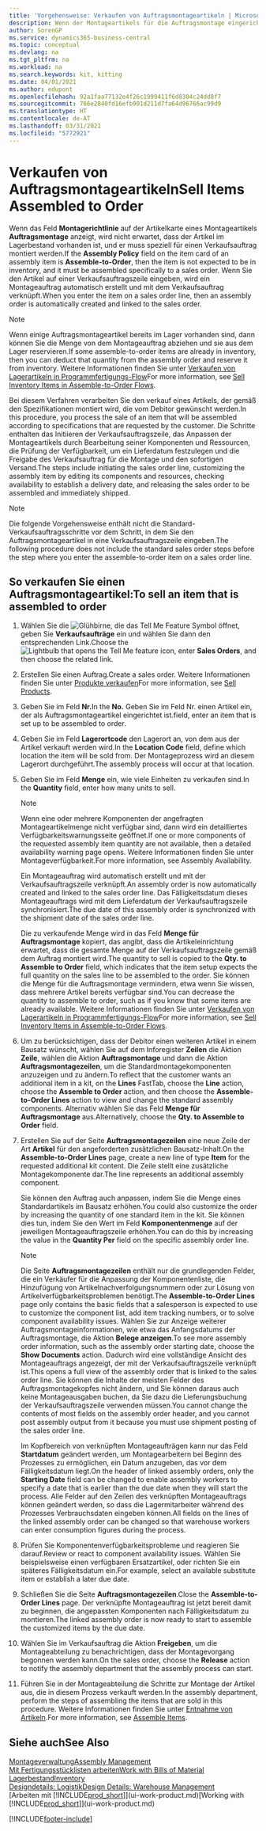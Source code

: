 ```yaml
---
title: 'Vorgehensweise: Verkaufen von Auftragsmontageartikeln | Microsoft Docs'
description: Wenn der Montageartikels für die Auftragsmontage eingerichtet ist, dann nimmt der Standard-Verkaufsauftragsprozess an, dass der Artikel nicht auf Lager ist und für den jeweiligen Verkaufsauftrag speziell montiert werden muss. Wenn Sie den Artikel auf einer Verkaufsauftragszeile eingeben, wird ein Montageauftrag automatisch erstellt und mit dem Verkaufsauftrag verknüpft.
author: SorenGP
ms.service: dynamics365-business-central
ms.topic: conceptual
ms.devlang: na
ms.tgt_pltfrm: na
ms.workload: na
ms.search.keywords: kit, kitting
ms.date: 04/01/2021
ms.author: edupont
ms.openlocfilehash: 92a1faa77132e4f26c1999411f6d8304c24dd8f7
ms.sourcegitcommit: 766e2840fd16efb901d211d7fa64d96766ac99d9
ms.translationtype: HT
ms.contentlocale: de-AT
ms.lasthandoff: 03/31/2021
ms.locfileid: "5772921"
---
```

# <a name="sell-items-assembled-to-order"></a><span data-ttu-id="1f34a-104">Verkaufen von Auftragsmontageartikeln</span><span class="sxs-lookup"><span data-stu-id="1f34a-104">Sell Items Assembled to Order</span></span>
<span data-ttu-id="1f34a-105">Wenn das Feld **Montagerichtlinie** auf der Artikelkarte eines Montageartikels  **Auftragsmontage** anzeigt, wird nicht erwartet, dass der Artikel im Lagerbestand vorhanden ist, und er muss speziell für einen Verkaufsauftrag montiert werden.</span><span class="sxs-lookup"><span data-stu-id="1f34a-105">If the **Assembly Policy** field on the item card of an assembly item is **Assemble-to-Order**, then the item is not expected to be in inventory, and it must be assembled specifically to a sales order.</span></span> <span data-ttu-id="1f34a-106">Wenn Sie den Artikel auf einer Verkaufsauftragszeile eingeben, wird ein Montageauftrag automatisch erstellt und mit dem Verkaufsauftrag verknüpft.</span><span class="sxs-lookup"><span data-stu-id="1f34a-106">When you enter the item on a sales order line, then an assembly order is automatically created and linked to the sales order.</span></span>  

> [!NOTE]  
>  <span data-ttu-id="1f34a-107">Wenn einige Auftragsmontageartikel bereits im Lager vorhanden sind, dann können Sie die Menge von dem Montageauftrag abziehen und sie aus dem Lager reservieren.</span><span class="sxs-lookup"><span data-stu-id="1f34a-107">If some assemble-to-order items are already in inventory, then you can deduct that quantity from the assembly order and reserve it from inventory.</span></span> <span data-ttu-id="1f34a-108">Weitere Informationen finden Sie unter [Verkaufen von Lagerartikeln in Programmfertigungs-Flow](assembly-how-to-sell-assemble-to-order-items-and-inventory-items-together.md)</span><span class="sxs-lookup"><span data-stu-id="1f34a-108">For more information, see [Sell Inventory Items in Assemble-to-Order Flows](assembly-how-to-sell-assemble-to-order-items-and-inventory-items-together.md).</span></span>  

<span data-ttu-id="1f34a-109">Bei diesem Verfahren verarbeiten Sie den verkauf eines Artikels, der gemäß den Spezifikationen montiert wird, die vom Debitor gewünscht werden.</span><span class="sxs-lookup"><span data-stu-id="1f34a-109">In this procedure, you process the sale of an item that will be assembled according to specifications that are requested by the customer.</span></span> <span data-ttu-id="1f34a-110">Die Schritte enthalten das Initiieren der Verkaufsauftragszeile, das Anpassen der Montageartikels durch Bearbeitung seiner Komponenten und Ressourcen, die Prüfung der Verfügbarkeit, um ein Lieferdatum festzulegen und die Freigabe des Verkaufsauftrag für die Montage und den sofortigen Versand.</span><span class="sxs-lookup"><span data-stu-id="1f34a-110">The steps include initiating the sales order line, customizing the assembly item by editing its components and resources, checking availability to establish a delivery date, and releasing the sales order to be assembled and immediately shipped.</span></span>  

> [!NOTE]  
>  <span data-ttu-id="1f34a-111">Die folgende Vorgehensweise enthält nicht die Standard-Verkaufsauftragsschritte vor dem Schritt, in dem Sie den Auftragsmontageartikel in eine Verkaufsauftragszeile eingeben.</span><span class="sxs-lookup"><span data-stu-id="1f34a-111">The following procedure does not include the standard sales order steps before the step where you enter the assemble-to-order item on a sales order line.</span></span>  

## <a name="to-sell-an-item-that-is-assembled-to-order"></a><span data-ttu-id="1f34a-112">So verkaufen Sie einen Auftragsmontageartikel:</span><span class="sxs-lookup"><span data-stu-id="1f34a-112">To sell an item that is assembled to order</span></span>  
1.  <span data-ttu-id="1f34a-113">Wählen Sie die ![Glühbirne, die das Tell Me Feature](media/ui-search/search_small.png "Tell Me-Funktion") Symbol öffnet, geben Sie **Verkaufsaufträge** ein und wählen Sie dann den entsprechenden Link.</span><span class="sxs-lookup"><span data-stu-id="1f34a-113">Choose the ![Lightbulb that opens the Tell Me feature](media/ui-search/search_small.png "Tell me what you want to do") icon, enter **Sales Orders**, and then choose the related link.</span></span>  
2.  <span data-ttu-id="1f34a-114">Erstellen Sie einen Auftrag.</span><span class="sxs-lookup"><span data-stu-id="1f34a-114">Create a sales order.</span></span> <span data-ttu-id="1f34a-115">Weitere Informationen finden Sie unter [Produkte verkaufen](sales-how-sell-products.md)</span><span class="sxs-lookup"><span data-stu-id="1f34a-115">For more information, see [Sell Products](sales-how-sell-products.md).</span></span>  
3.  <span data-ttu-id="1f34a-116">Geben Sie im Feld **Nr.**</span><span class="sxs-lookup"><span data-stu-id="1f34a-116">In the **No.**</span></span> <span data-ttu-id="1f34a-117">Geben Sie im Feld Nr. einen Artikel ein, der als Auftragsmontageartikel eingerichtet ist.</span><span class="sxs-lookup"><span data-stu-id="1f34a-117">field, enter an item that is set up to be assembled to order.</span></span>  
4.  <span data-ttu-id="1f34a-118">Geben Sie im Feld **Lagerortcode** den Lagerort an, von dem aus der Artikel verkauft werden wird.</span><span class="sxs-lookup"><span data-stu-id="1f34a-118">In the **Location Code** field, define which location the item will be sold from.</span></span> <span data-ttu-id="1f34a-119">Der Montageprozess wird an diesem Lagerort durchgeführt.</span><span class="sxs-lookup"><span data-stu-id="1f34a-119">The assembly process will occur at that location.</span></span>  
5.  <span data-ttu-id="1f34a-120">Geben Sie im Feld **Menge** ein, wie viele Einheiten zu verkaufen sind.</span><span class="sxs-lookup"><span data-stu-id="1f34a-120">In the **Quantity** field, enter how many units to sell.</span></span>  

    > [!NOTE]  
    >  <span data-ttu-id="1f34a-121">Wenn eine oder mehrere Komponenten der angefragten Montageartikelmenge nicht verfügbar sind, dann wird ein detailliertes Verfügbarkeitswarnungsseite geöffnet.</span><span class="sxs-lookup"><span data-stu-id="1f34a-121">If one or more components of the requested assembly item quantity are not available, then a detailed availability warning page opens.</span></span> <span data-ttu-id="1f34a-122">Weitere Informationen finden Sie unter Montageverfügbarkeit.</span><span class="sxs-lookup"><span data-stu-id="1f34a-122">For more information, see Assembly Availability.</span></span>  

    <span data-ttu-id="1f34a-123">Ein Montageauftrag wird automatisch erstellt und mit der Verkaufsauftragszeile verknüpft.</span><span class="sxs-lookup"><span data-stu-id="1f34a-123">An assembly order is now automatically created and linked to the sales order line.</span></span> <span data-ttu-id="1f34a-124">Das Fälligkeitsdatum dieses Montageauftrags wird mit dem Lieferdatum der Verkaufsauftragszeile synchronisiert.</span><span class="sxs-lookup"><span data-stu-id="1f34a-124">The due date of this assembly order is synchronized with the shipment date of the sales order line.</span></span>  

    <span data-ttu-id="1f34a-125">Die zu verkaufende Menge wird in das Feld **Menge für Auftragsmontage** kopiert, das angibt, dass die Artikeleinrichtung erwartet, dass die gesamte Menge auf der Verkaufsauftragszeile gemäß dem Auftrag montiert wird.</span><span class="sxs-lookup"><span data-stu-id="1f34a-125">The quantity to sell is copied to the **Qty. to Assemble to Order** field, which indicates that the item setup expects the full quantity on the sales line to be assembled to the order.</span></span> <span data-ttu-id="1f34a-126">Sie können die Menge für die Auftragsmontage vermindern, etwa wenn Sie wissen, dass mehrere Artikel bereits verfügbar sind.</span><span class="sxs-lookup"><span data-stu-id="1f34a-126">You can decrease the quantity to assemble to order, such as if you know that some items are already available.</span></span> <span data-ttu-id="1f34a-127">Weitere Informationen finden Sie unter [Verkaufen von Lagerartikeln in Programmfertigungs-Flow](assembly-how-to-sell-inventory-items-in-assemble-to-order-flows.md)</span><span class="sxs-lookup"><span data-stu-id="1f34a-127">For more information, see [Sell Inventory Items in Assemble-to-Order Flows](assembly-how-to-sell-inventory-items-in-assemble-to-order-flows.md).</span></span>  

6.  <span data-ttu-id="1f34a-128">Um zu berücksichtigen, dass der Debitor einen weiteren Artikel in einem Bausatz wünscht, wählen Sie auf dem Inforegister **Zeilen** die Aktion **Zeile**, wählen die Aktion **Auftragsmontage** und dann die Aktion **Auftragsmontagezeilen**, um die Standardmontagekomponenten anzuzeigen und zu ändern.</span><span class="sxs-lookup"><span data-stu-id="1f34a-128">To reflect that the customer wants an additional item in a kit, on the **Lines** FastTab, choose the **Line** action, choose the **Assemble to Order** action, and then choose the **Assemble-to-Order Lines** action to view and change the standard assembly components.</span></span> <span data-ttu-id="1f34a-129">Alternativ wählen Sie das Feld **Menge für Auftragsmontage** aus.</span><span class="sxs-lookup"><span data-stu-id="1f34a-129">Alternatively, choose the **Qty. to Assemble to Order** field.</span></span>  
7.  <span data-ttu-id="1f34a-130">Erstellen Sie auf der Seite **Auftragsmontagezeilen** eine neue Zeile der Art **Artikel** für den angeforderten zusätzlichen Bausatz-Inhalt.</span><span class="sxs-lookup"><span data-stu-id="1f34a-130">On the **Assemble-to-Order Lines** page, create a new line of type **Item** for the requested additional kit content.</span></span> <span data-ttu-id="1f34a-131">Die Zeile stellt eine zusätzliche Montagekomponente dar.</span><span class="sxs-lookup"><span data-stu-id="1f34a-131">The line represents an additional assembly component.</span></span>  

    <span data-ttu-id="1f34a-132">Sie können den Auftrag auch anpassen, indem Sie die Menge eines Standardartikels im Bausatz erhöhen.</span><span class="sxs-lookup"><span data-stu-id="1f34a-132">You could also customize the order by increasing the quantity of one standard item in the kit.</span></span> <span data-ttu-id="1f34a-133">Sie können dies tun, indem Sie den Wert im Feld **Komponentenmenge** auf der jeweiligen Montageauftragszeile erhöhen.</span><span class="sxs-lookup"><span data-stu-id="1f34a-133">You can do this by increasing the value in the **Quantity Per** field on the specific assembly order line.</span></span>  

    > [!NOTE]  
    >  <span data-ttu-id="1f34a-134">Die Seite **Auftragsmontagezeilen** enthält nur die grundlegenden Felder, die ein Verkäufer für die Anpassung der Komponentenliste, die Hinzufügung von Artikelnachverfolgungsnummern oder zur Lösung von Artikelverfügbarkeitsproblemen benötigt.</span><span class="sxs-lookup"><span data-stu-id="1f34a-134">The **Assemble-to-Order Lines** page only contains the basic fields that a salesperson is expected to use to customize the component list, add item tracking numbers, or to solve component availability issues.</span></span> <span data-ttu-id="1f34a-135">Wählen Sie zur Anzeige weiterer Auftragsmontageinformationen, wie etwa das Anfangsdatums der Auftragsmontage, die Aktion **Belege anzeigen**.</span><span class="sxs-lookup"><span data-stu-id="1f34a-135">To see more assembly order information, such as the assembly order starting date, choose the **Show Documents** action.</span></span> <span data-ttu-id="1f34a-136">Dadurch wird eine vollständige Ansicht des Montageauftrags angezeigt, der mit der Verkaufsauftragszeile verknüpft ist.</span><span class="sxs-lookup"><span data-stu-id="1f34a-136">This opens a full view of the assembly order that is linked to the sales order line.</span></span> <span data-ttu-id="1f34a-137">Sie können die Inhalte der meisten Felder des Auftragsmontagekopfes nicht ändern, und Sie können daraus auch keine Montageausgaben buchen, da Sie dazu die Lieferungsbuchung der Verkaufsauftragszeile verwenden müssen.</span><span class="sxs-lookup"><span data-stu-id="1f34a-137">You cannot change the contents of most fields on the assembly order header, and you cannot post assembly output from it because you must use shipment posting of the sales order line.</span></span>  
    >   
    >  <span data-ttu-id="1f34a-138">Im Kopfbereich von verknüpften Montageaufträgen kann nur das Feld **Startdatum** geändert werden, um Montagearbeitern bei Beginn des Prozesses zu ermöglichen, ein Datum anzugeben, das vor dem Fälligkeitsdatum liegt.</span><span class="sxs-lookup"><span data-stu-id="1f34a-138">On the header of linked assembly orders, only the **Starting Date** field can be changed to enable assembly workers to specify a date that is earlier than the due date when they will start the process.</span></span> <span data-ttu-id="1f34a-139">Alle Felder auf den Zeilen des verknüpften Montageauftrags können geändert werden, so dass die Lagermitarbeiter während des Prozesses Verbrauchsdaten eingeben können.</span><span class="sxs-lookup"><span data-stu-id="1f34a-139">All fields on the lines of the linked assembly order can be changed so that warehouse workers can enter consumption figures during the process.</span></span>  

8.  <span data-ttu-id="1f34a-140">Prüfen Sie Komponentenverfügbarkeitsprobleme und reagieren Sie darauf.</span><span class="sxs-lookup"><span data-stu-id="1f34a-140">Review or react to component availability issues.</span></span> <span data-ttu-id="1f34a-141">Wählen Sie beispielsweise einen verfügbaren Ersatzartikel, oder richten Sie ein späteres Fälligkeitsdatum ein.</span><span class="sxs-lookup"><span data-stu-id="1f34a-141">For example, select an available substitute item or establish a later due date.</span></span>  
9. <span data-ttu-id="1f34a-142">Schließen Sie die Seite **Auftragsmontagezeilen**.</span><span class="sxs-lookup"><span data-stu-id="1f34a-142">Close the **Assemble-to-Order Lines** page.</span></span> <span data-ttu-id="1f34a-143">Der verknüpfte Montageauftrag ist jetzt bereit damit zu beginnen, die angepassten Komponenten nach Fälligkeitsdatum zu montieren.</span><span class="sxs-lookup"><span data-stu-id="1f34a-143">The linked assembly order is now ready to start to assemble the customized items by the due date.</span></span>  
10. <span data-ttu-id="1f34a-144">Wählen Sie im Verkaufsauftrag die Aktion **Freigeben**, um die Montageabteilung zu benachrichtigen, dass der Montagevorgang begonnen werden kann.</span><span class="sxs-lookup"><span data-stu-id="1f34a-144">On the sales order, choose the **Release** action to notify the assembly department that the assembly process can start.</span></span>  
11. <span data-ttu-id="1f34a-145">Führen Sie in der Montageabteilung die Schritte zur Montage der Artikel aus, die in diesem Prozess verkauft werden.</span><span class="sxs-lookup"><span data-stu-id="1f34a-145">In the assembly department, perform the steps of assembling the items that are sold in this procedure.</span></span> <span data-ttu-id="1f34a-146">Weitere Informationen finden Sie unter [Entnahme von Artikeln](assembly-how-to-assemble-items.md).</span><span class="sxs-lookup"><span data-stu-id="1f34a-146">For more information, see [Assemble Items](assembly-how-to-assemble-items.md).</span></span>  

## <a name="see-also"></a><span data-ttu-id="1f34a-147">Siehe auch</span><span class="sxs-lookup"><span data-stu-id="1f34a-147">See Also</span></span>  
[<span data-ttu-id="1f34a-148">Montageverwaltung</span><span class="sxs-lookup"><span data-stu-id="1f34a-148">Assembly Management</span></span>](assembly-assemble-items.md)  
[<span data-ttu-id="1f34a-149">Mit Fertigungsstücklisten arbeiten</span><span class="sxs-lookup"><span data-stu-id="1f34a-149">Work with Bills of Material</span></span>](inventory-how-work-BOMs.md)  
[<span data-ttu-id="1f34a-150">Lagerbestand</span><span class="sxs-lookup"><span data-stu-id="1f34a-150">Inventory</span></span>](inventory-manage-inventory.md)  
[<span data-ttu-id="1f34a-151">Designdetails: Logistik</span><span class="sxs-lookup"><span data-stu-id="1f34a-151">Design Details: Warehouse Management</span></span>](design-details-warehouse-management.md)  
<span data-ttu-id="1f34a-152">[Arbeiten mit [!INCLUDE[prod_short](includes/prod_short.md)]](ui-work-product.md)</span><span class="sxs-lookup"><span data-stu-id="1f34a-152">[Working with [!INCLUDE[prod_short](includes/prod_short.md)]](ui-work-product.md)</span></span>


[!INCLUDE[footer-include](includes/footer-banner.md)]